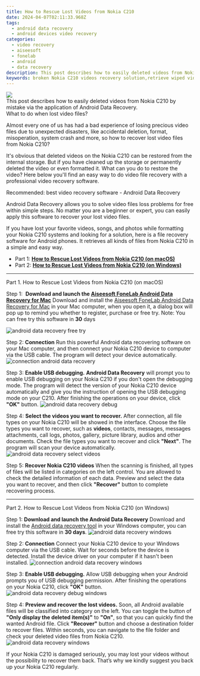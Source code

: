```yaml
---
title: How to Rescue Lost Videos from Nokia C210
date: 2024-04-07T02:11:33.968Z
tags: 
  - android data recovery
  - android devices video recovery
categories: 
  - video recovery
  - aiseesoft
  - fonelab
  - android
  - data recovery
description: This post describes how to easily deleted videos from Nokia C210 by mistake via the application of Android Data Recovery.
keywords: broken Nokia C210 videos recovery solution,retrieve wiped videos Nokia C210,Regain missing videos on Nokia C210,restore deleted videos on Nokia C210,undeleted videos from Nokia C210,Nokia C210 videos recovery,how to restore your files from Nokia C210,Nokia C210 video recovery software,Nokia C210 video deleted itself,Nokia C210 data recovery,Nokia C210 video disappear,Nokia C210 deleted video
---
```


<img src="https://img0mobiles.techidaily.com/images/best-assets/devices/nokia/nokia-c210/3.jpg" class="atpl-imgstyle"  />

<div class="atpl-content atpl-for-fonelab-android recover-video">

<div class="atpl-post-description-part-1">
This post describes how to easily deleted videos from Nokia C210 by mistake via the application of Android Data Recovery.
</div>

<div class="atpl-post-description-part-2">
<div class="tpl-content-sub-paragraph-title">
    What to do when lost video files?
</div>
<div class="tpl-content-sub-paragraph-content">
    <p>
        Almost every one of us has had a bad experience of losing precious video files due to unexpected disasters, like accidental deletion, format, misoperation, system crash and more, so how to recover lost video files from Nokia C210?
    </p>
    <p>
        It's obvious that deleted videos on the Nokia C210 can be restored from the internal storage. But if you have cleaned up the storage or permanently deleted the video or even formatted it. What can you do to restore the video? Here below you'll find an easy way to do video file recovery with a professional video recovery software.
    </p>
</div>

</div>

<div class="atpl-post-description-part-3">
<div class="tpl-content-sub-paragraph-title">
    Recommended: best video recovery software - Android Data Recovery
</div>
<div class="tpl-content-sub-paragraph-content">
    <p>
        Android Data Recovery allows you to solve video files loss problems for free within simple steps. No matter you are a beginner or expert, you can easily apply this software to recover your lost video files.
    </p>
    <p>
        If you have lost your favorite videos, songs, and photos while formatting your Nokia C210 systems and looking for a solution, here is a file recovery software for Android phones. It retrieves all kinds of files from Nokia C210 in a simple and easy way.
    </p>
</div>
</div>

<ul>
  <li>Part 1: <strong><a href="#p1"> How to Rescue Lost Videos from Nokia C210  (on macOS)</a></strong></li>
  <li>Part 2: <strong><a href="#p2"> How to Rescue Lost Videos from Nokia C210  (on Windows)</a></strong></li>
</ul>

<!-- Part 1 -->
<a id="p1" name="p1" ></a><hr>

<div>
  <span class="atpl-step-part-style">Part 1. How to Rescue Lost Videos from Nokia C210 (on macOS)</span>
</div>  

<span class="atpl-stepstyle-a"><span>Step 1: </span></span> <strong>Download and launch the <a href="https://tools.techidaily.com/aiseesoft-android-data-recovery-for-mac/" >Aiseesoft FoneLab Android Data Recovery for Mac</a></strong>
Download and install the <a href="https://tools.techidaily.com/aiseesoft-android-data-recovery-for-mac/" >Aiseesoft FoneLab Android Data Recovery for Mac</a> in your Mac computer, when you open it, a dialog box will pop up to remind you whether to register, purchase or free try.
Note: You can free try this software in <strong>30</strong> days

<img src="https://tools.techidaily.com/images/apps/aiseesoft/android-data-recovery/mac-free-try.png" class="atpl-imgstyle" alt="android data recovery free try" />

<span class="atpl-stepstyle-a"><span>Step 2: </span></span> <strong>Connection</strong>
Run this powerful Android data recovering software on your Mac computer, and then connect your Nokia C210 device to computer via the USB cable. The program will detect your device automatically.
<img src="https://tools.techidaily.com/images/apps/aiseesoft/android-data-recovery/mac-connection-interface.jpg" class="atpl-imgstyle" alt="connection android data recovery" />

<span class="atpl-stepstyle-a"><span>Step 3: </span></span> <strong>Enable USB debugging.</strong>
<strong>Android Data Recovery</strong> will prompt you to enable USB debugging on your Nokia C210 if you don't open the debugging mode. The program will detect the version of your Nokia C210 device automatically and give you the instruction of opening the USB debugging mode on your C210. After finishing the operations on your device, click <strong>"OK"</strong> button.
<img src="https://tools.techidaily.com/images/apps/aiseesoft/android-data-recovery/mac-android-usb-debug.jpg"  class="atpl-imgstyle" alt="android data recovery debug" />

<span class="atpl-stepstyle-a"><span>Step 4: </span></span> <strong>Select the videos you want to recover.</strong>
After connection, all file types on your Nokia C210 will be showed in the interface. Choose the file types you want to recover, such as <strong>videos</strong>, contacts, messages, messages attachments, call logs, photos, gallery, picture library,  audios and other documents. Check the file types you want to recover and click <b>"Next"</b>. The program will scan your device automatically.
<img src="https://tools.techidaily.com/images/apps/aiseesoft/android-data-recovery/mac-choose-type-videos.jpg" class="atpl-imgstyle" alt="android data recovery select videos" />

<span class="atpl-stepstyle-a"><span>Step 5: </span></span> <strong>Recover Nokia C210 videos</strong>
When the scanning is finished, all types of files will be listed in categories on the left control. You are allowed to check the detailed information of each data. Preview and select the data you want to recover, and then click <b>"Recover"</b> button to complete recovering process.


<a id="p2" name="p2"></a><hr>

<!-- Part 2 -->
<div>
<span class="atpl-step-part-style">Part 2. How to Rescue Lost Videos from Nokia C210 (on Windows)</span>
</div>

<span class="atpl-stepstyle-a"><span>Step 1: </span></span> <strong>Download and launch the Android Data Recovery</strong>
Download and install the <a href="https://tools.techidaily.com/aiseesoft-android-data-recovery-for-win/" >Android data recovery tool</a> in your Windows computer, you can free try this software in <b>30 days</b>.
<img src="https://tools.techidaily.com/images/apps/aiseesoft/android-data-recovery/win-start-interface.png"  class="atpl-imgstyle" alt="android data recovery windows" />

<span class="atpl-stepstyle-a"><span>Step 2: </span></span> <strong>Connection</strong>
Connect your Nokia C210 device to your Windows computer via the USB cable. Wait for seconds before the device is detected. Install the device driver on your computer if it hasn't been installed.
<img src="https://tools.techidaily.com/images/apps/aiseesoft/android-data-recovery/win-connection-interface.png" class="atpl-imgstyle" alt="connection android data recovery windows" />

<span class="atpl-stepstyle-a"><span>Step 3: </span></span> <strong>Enable USB debugging.</strong>
Allow USB debugging when your Android prompts you of USB debugging permission. After finishing the operations on your Nokia C210, click <b>"OK"</b> button.
<img src="https://tools.techidaily.com/images/apps/aiseesoft/android-data-recovery/win-android-usb-debug.png" class="atpl-imgstyle" alt="android data recovery debug windows" />

<span class="atpl-stepstyle-a"><span>Step 4: </span></span> <strong>Preview and recover the lost videos.</strong>
Soon, all Android available files will be classified into category on the left. You can toggle the button of <b>"Only display the deleted item(s)"</b> to <b>"On"</b>, so that you can quickly find the wanted Android file. Click <b>"Recover"</b> button and choose a destination folder to recover files. Within seconds, you can navigate to the file folder and check your deleted video files from Nokia C210.
<img src="https://tools.techidaily.com/images/apps/aiseesoft/android-data-recovery/win-recover-videos.jpg" class="atpl-imgstyle" alt="android data recovery windows" />

<div class="atpl-post-description-part-4">
<div class="tpl-content-sub-paragraph-normal">
    <p>
        If your Nokia C210 is damaged seriously, you may lost your videos without the possibility to recover them back. That’s why we kindly suggest you back up your Nokia C210 regularly.
    </p>
</div>
</div>

<ins class="adsbygoogle"
     style="display:block"
     data-ad-client="ca-pub-7571918770474297"
     data-ad-slot="8358498916"
     data-ad-format="auto"
     data-full-width-responsive="true"></ins>



</div>
<ins class="adsbygoogle"
    style="display:block"
    data-ad-format="autorelaxed"
    data-ad-client="ca-pub-7571918770474297"
    data-ad-slot="1223367746"></ins>

